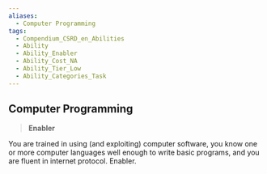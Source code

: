 ```yaml
---
aliases:
  - Computer Programming
tags:
  - Compendium_CSRD_en_Abilities
  - Ability
  - Ability_Enabler
  - Ability_Cost_NA
  - Ability_Tier_Low
  - Ability_Categories_Task
---
```

  
    
## Computer Programming    
>**Enabler**  
    
You are trained in using (and exploiting) computer software, you know one or more computer languages well enough to write basic programs, and you are fluent in internet protocol. Enabler.
